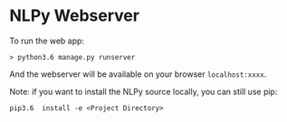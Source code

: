 # NLPy Webserver 

To run the web app: 
```
> python3.6 manage.py runserver
```
And the webserver will be available on your browser `localhost:xxxx`. 

Note: if you want to install the NLPy source locally, you can still use pip: 
 ```
pip3.6  install -e <Project Directory>
```